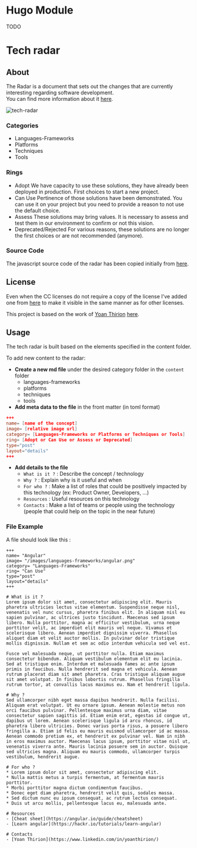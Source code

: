 # Hugo Module

TODO

# Tech radar

## About

The Radar is a document that sets out the changes that are currently interesting regarding software development.  
You can find more information about it [here](https://www.thoughtworks.com/radar/faq).

![tech-radar](static/images/preview.png)

### Categories

- Languages-Frameworks
- Platforms
- Techniques
- Tools

### Rings

- Adopt
  We have capacity to use these solutions, they have already been deployed in production.
  First choices to start a new project.
- Can Use
  Pertinence of those solutions have been demonstrated.
  You can use it on your project but you need to provide a reason to not use the default choice.
- Assess
  These solutions may bring values.
  It is necessary to assess and test them in our environment to confirm or not this vision.
- Deprecated/Rejected
  For various reasons, these solutions are no longer the first choices or are not recommended (anymore).

### Source Code

The javascript source code of the radar has been copied initially from [here](https://github.com/agilepartner/tech-radar-js).

## License

Even when the CC licenses do not require a copy of the license I've added one from [here](https://github.com/idleberg/Creative-Commons-Markdown/releases/tag/v0.4.1) to make it visible in the same manner as for other licenses.

This project is based on the work of [Yoan Thirion](https://www.linkedin.com/in/yoanthirion/) [here](https://github.com/ythirion/tech-radar-hugo).

## Usage

The tech radar is built based on the elements specified in the content folder.  

To add new content to the radar:
* **Create a new md file** under the desired category folder in the `content` folder
    * languages-frameworks
    * platforms
    * techniques
    * tools
* **Add meta data to the file** in the front matter (in toml format)
```toml
+++
name= [name of the concept]
image= [relative image url]
category= [Languages-Frameworks or Platforms or Techniques or Tools]
ring= [Adopt or Can Use or Assess or Deprecated]
type="post"
layout="details"
+++
```
* **Add details to the file**
    * `What is it ?` : Describe the concept / technology
    * `Why ?` : Explain why is it useful and when
    * `For who ?` : Make a list of roles that could be positively impacted by this technology (ex: Product Owner, Developers, ...)
    * `Resources` : Useful resources on this technology
    * `Contacts` : Make a list of teams or people using the technology (people that could help on the topic in the near future)

### File Example

A file should look like this :
```
+++
name= "Angular"
image= "/images/languages-frameworks/angular.png"
category= "Languages-Frameworks"
ring= "Can Use"
type="post"
layout="details"
+++

# What is it ?
Lorem ipsum dolor sit amet, consectetur adipiscing elit. Mauris pharetra ultricies lectus vitae elementum. Suspendisse neque nisl, venenatis vel nunc cursus, pharetra finibus elit. In aliquam nisl eu sapien pulvinar, ac ultrices justo tincidunt. Maecenas sed ipsum libero. Nulla porttitor, magna ac efficitur vestibulum, urna neque porttitor velit, ac imperdiet elit mauris vel neque. Vivamus et scelerisque libero. Aenean imperdiet dignissim viverra. Phasellus aliquet diam et velit auctor mollis. In pulvinar dolor tristique mollis dignissim. Nullam et sem ac odio interdum vehicula sed vel est.

Fusce vel malesuada neque, ut porttitor nulla. Etiam maximus consectetur bibendum. Aliquam vestibulum elementum elit eu lacinia. Sed at tristique enim. Interdum et malesuada fames ac ante ipsum primis in faucibus. Nulla hendrerit sed magna et vehicula. Aenean rutrum placerat diam sit amet pharetra. Cras tristique aliquam augue sit amet volutpat. In finibus lobortis rutrum. Phasellus fringilla rutrum tortor, at convallis lacus maximus eu. Nam et hendrerit ligula.

# Why ?
Sed ullamcorper nibh eget massa dapibus hendrerit. Nulla facilisi. Aliquam erat volutpat. Ut eu ornare ipsum. Aenean molestie metus non orci faucibus pulvinar. Pellentesque maximus urna diam, vitae consectetur sapien sagittis id. Etiam enim erat, egestas id congue ut, dapibus ut lorem. Aenean scelerisque ligula id arcu rhoncus, id pharetra libero ultricies. Donec varius porta risus, a posuere libero fringilla a. Etiam id felis eu mauris euismod ullamcorper id ac massa. Aenean commodo pretium ex, et hendrerit ex pulvinar vel. Nam in nibh in eros maximus auctor. Maecenas lacus ipsum, porttitor vitae nisl ut, venenatis viverra ante. Mauris lacinia posuere sem in auctor. Quisque sed ultricies magna. Aliquam eu mauris commodo, ullamcorper turpis vestibulum, hendrerit augue.

# For who ?
* Lorem ipsum dolor sit amet, consectetur adipiscing elit.
* Nulla mattis metus a turpis fermentum, at fermentum mauris porttitor.
* Morbi porttitor magna dictum condimentum faucibus.
* Donec eget diam pharetra, hendrerit velit quis, sodales massa.
* Sed dictum nunc eu ipsum consequat, ac rutrum lectus consequat.
* Duis ut arcu mollis, pellentesque lacus eu, malesuada ante.

# Resources
- [Cheat sheet](https://angular.io/guide/cheatsheet)
- [Learn angular](https://hackr.io/tutorials/learn-angular)

# Contacts
- [Yoan Thirion](https://www.linkedin.com/in/yoanthirion/)
```
